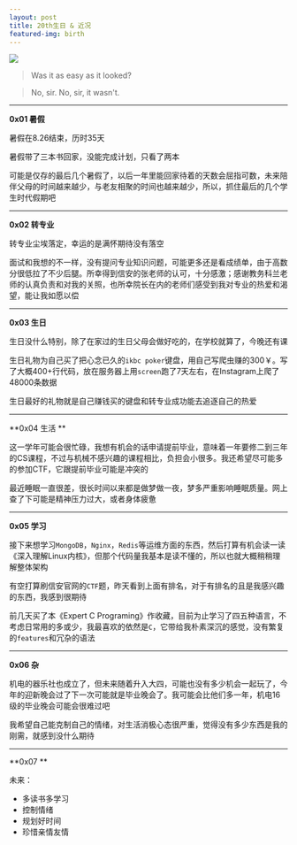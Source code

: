 ```yaml
---
layout: post
title: 20th生日 & 近况
featured-img: birth
---
```


![](https://upload-images.jianshu.io/upload_images/11356161-4dced2d4543f879f.png?imageMogr2/auto-orient/strip%7CimageView2/2/w/1240)


>  Was it as easy as it looked?

>  No, sir. No, sir, it wasn't. 



***

**0x01 暑假**

暑假在8.26结束，历时35天

暑假带了三本书回家，没能完成计划，只看了两本

可能是仅存的最后几个暑假了，以后一年里能回家待着的天数会屈指可数，未来陪伴父母的时间越来越少，与老友相聚的时间也越来越少，所以，抓住最后的几个学生时代假期吧

***

**0x02 转专业**

转专业尘埃落定，幸运的是满怀期待没有落空

面试和我想的不一样，没有提问专业知识问题，可能更多还是看成绩单，由于高数分很低拉了不少后腿。所幸得到信安的张老师的认可，十分感激；感谢教务科兰老师的认真负责和对我的关照，也所幸院长在内的老师们感受到我对专业的热爱和渴望，能让我如愿以偿

***

**0x03 生日**

生日没什么特别，除了在家过的生日父母会做好吃的，在学校就算了，今晚还有课

生日礼物为自己买了把心念已久的`ikbc poker`键盘，用自己写爬虫赚的300￥。写了大概400+行代码，放在服务器上用`screen`跑了7天左右，在Instagram上爬了48000条数据

生日最好的礼物就是自己赚钱买的键盘和转专业成功能去追逐自己的热爱

***

**0x04 生活 **

这一学年可能会很忙碌，我想有机会的话申请提前毕业，意味着一年要修二到三年的CS课程，不过与机械不感兴趣的课程相比，负担会小很多。我还希望尽可能多的参加CTF，它跟提前毕业可能是冲突的

最近睡眠一直很差，很长时间以来都是做梦做一夜，梦多严重影响睡眠质量。网上查了下可能是精神压力过大，或者身体疲惫

***

**0x05 学习**

接下来想学习`MongoDB`，`Nginx`，`Redis`等运维方面的东西，然后打算有机会读一读《深入理解Linux内核》，但那个代码量我基本是读不懂的，所以也就大概稍稍理解整体架构

有空打算刷信安官网的`CTF`题，昨天看到上面有排名，对于有排名的且是我感兴趣的东西，我感到很期待

前几天买了本《Expert C Programing》作收藏，目前为止学习了四五种语言，不考虑日常用的多或少，我最喜欢的依然是`C`，它带给我朴素深沉的感觉，没有繁复的`features`和冗杂的语法

***

**0x06 杂**

机电的器乐社也成立了，但未来随着升入大四，可能也没有多少机会一起玩了，今年的迎新晚会过了下一次可能就是毕业晚会了。我可能会比他们多一年，机电16级的毕业晚会可能会很难过吧

我希望自己能克制自己的情绪，对生活消极心态很严重，觉得没有多少东西是我的刚需，就感到没什么期待

***

**0x07 **

未来：

+ 多读书多学习
+ 控制情绪
+ 规划好时间
+ 珍惜亲情友情